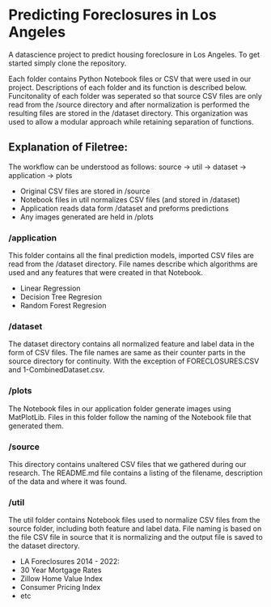 # Predicting Foreclosures in Los Angeles
A datascience project to predict housing foreclosure in Los Angeles.  To get started
simply clone the repository.  

Each folder contains Python Notebook files or CSV that were used in our project.  Descriptions of each folder and its function is described below.  Funcitonality of each folder was seperated so that source CSV files are only read from the /source directory and after normalization is performed the resulting files are stored in the /dataset directory.  This organization was used to allow a modular approach while retaining separation of functions.

## Explanation of Filetree:
The workflow can be understood as follows:
source -> util -> dataset -> application -> plots
 - Original CSV files are stored in /source
 - Notebook files in util normalizes CSV files (and stored in /dataset)
 - Application reads data form /dataset and preforms predictions
 - Any images generated are held in /plots

### /application
This folder contains all the final prediction models, imported CSV files are read from the /dataset directory.  File names describe which algorithms are used and any features that were created in that Notebook.
  - Linear Regression
  - Decision Tree Regresion
  - Random Forest Regresion

### /dataset
The dataset directory contains all normalized feature and label data in the form of CSV files.  The file names are same as their counter parts in the source directory for continuity. With the exception of FORECLOSURES.CSV and 1-CombinedDataset.csv.

### /plots
The Notebook files in our application folder generate images using MatPlotLib. Files in this folder follow the naming of the Notebook file that generated them.

### /source
This directory contains unaltered CSV files that we gathered during our research. The README.md file contains a listing of the filename, description of the data and where it was found.

### /util
The util folder contains Notebook files used to normalize CSV files from the source folder, including both feature and label data.  File naming is based on the file CSV file in source that it is normalizing and the output file is saved to the dataset directory.
  - LA Foreclosures 2014 - 2022:
  - 30 Year Mortgage Rates
  - Zillow Home Value Index
  - Consumer Pricing Index
  - etc


